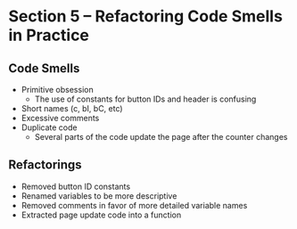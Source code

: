 # Section 5 – Refactoring Code Smells in Practice

## Code Smells

- Primitive obsession
  - The use of constants for button IDs and header is confusing
- Short names (c, bI, bC, etc)
- Excessive comments
- Duplicate code
  - Several parts of the code update the page after the counter changes

## Refactorings

- Removed button ID constants
- Renamed variables to be more descriptive
- Removed comments in favor of more detailed variable names
- Extracted page update code into a function
